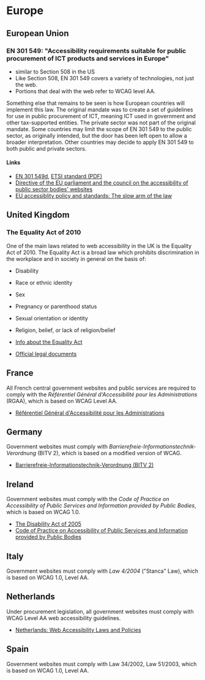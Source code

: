 # Europe

## European Union

### EN 301 549: "Accessibility requirements suitable for public procurement of ICT products and services in Europe"

- similar to Section 508 in the US
- Like Section 508, EN 301 549 covers a variety of technologies, not just the web.
- Portions that deal with the web refer to WCAG level AA.

Something else that remains to be seen is how European countries will implement this law. The original mandate was to create a set of guidelines for use in public procurement of ICT, meaning ICT used in government and other tax-supported entities. The private sector was not part of the original mandate. Some countries may limit the scope of EN 301 549 to the public sector, as originally intended, but the door has been left open to allow a broader interpretation. Other countries may decide to apply EN 301 549 to both public and private sectors.

#### Links

- [EN 301 549d](http://mandate376.standards.eu/standard), [ETSI standard (PDF)](http://www.etsi.org/deliver/etsi_en/301500_301599/301549/01.01.01_60/en_301549v010101p.pdf)
- [Directive of the EU parliament and the council on the accessibility of public sector bodies' websites](https://ec.europa.eu/digital-agenda/en/news/proposal-directive-european-parliament-and-council-accessibility-public-sector-bodies-websites)
- [EU accessiblity policy and standards: The slow arm of the law](http://www.headstar.com/eablive/?p=1017)

## United Kingdom

### The Equality Act of 2010

One of the main laws related to web accessibility in the UK is the Equality Act of 2010. The Equality Act is a broad law which prohibits discrimination in the workplace and in society in general on the basis of:

- Disability
- Race or ethnic identity
- Sex
- Pregnancy or parenthood status
- Sexual orientation or identity
- Religion, belief, or lack of religion/belief

- [Info about the Equality Act](https://www.gov.uk/equality-act-2010-guidance)
- [Official legal documents](http://www.legislation.gov.uk/ukpga/2010/15/contents)

## France

All French central government websites and public services are required to comply with the _Référentiel Général d'Accessibilité pour les Administrations_ (RGAA), which is based on WCAG Level AA.

- [Référentiel Général d'Accessibilité pour les Administrations](http://references.modernisation.gouv.fr/rgaa-accessibilite)

## Germany

Government websites must comply with _Barrierefreie-Informationstechnik-Verordnung_ (BITV 2), which is based on a modified version of WCAG.

- [Barrierefreie-Informationstechnik-Verordnung (BITV 2)](http://www.gesetze-im-internet.de/bitv_2_0/index.html)

## Ireland

Government websites must comply with the _Code of Practice on Accessibility of Public Services and Information provided by Public Bodies_, which is based on WCAG 1.0.

- [The Disability Act of 2005](http://www.irishstatutebook.ie/2005/en/act/pub/0014/index.html)
- [Code of Practice on Accessibility of Public Services and Information provided by Public Bodies](http://nda.ie/Good-practice/Codes-of-Practice/Code-of-Practice-on-Accessibility-of-Public-Services-and-Information-Provided-by-Public-Bodies-/)

## Italy

Government websites must comply with _Law 4/2004_ ("Stanca" Law), which is based on WCAG 1.0, Level AA.

## Netherlands

Under procurement legislation, all government websites must comply with WCAG Level AA web accessibility guidelines.

- [Netherlands: Web Accessibility Laws and Policies](https://www.w3.org/WAI/Policy/policy/netherlands/)

## Spain

Government websites must comply with Law 34/2002, Law 51/2003, which is based on WCAG 1.0, Level AA.
